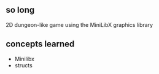 ## so long
2D dungeon-like game using the MiniLibX graphics library

## concepts learned
- Minilibx
- structs